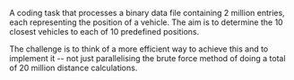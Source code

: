 A coding task that processes a binary data file containing 2 million entries, each representing the position of a vehicle. The aim is to determine the 10 closest vehicles to each of 10 predefined positions.

The challenge is to think of a more efficient way to achieve this and to implement it -- not just parallelising the brute force method of doing a total of 20 million distance calculations. 
